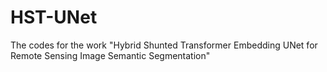 # HST-UNet
The codes for the work "Hybrid Shunted Transformer Embedding UNet for Remote Sensing Image Semantic Segmentation"
